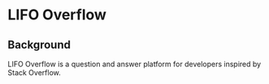 # LIFO Overflow

## Background

LIFO Overflow is a question and answer platform for developers inspired by Stack Overflow.
